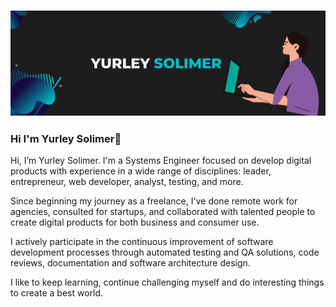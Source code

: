 ### ![Screenshot](banner.png)



### Hi I'm Yurley Solimer👋

Hi, I’m Yurley Solimer. I'm a Systems Engineer focused on develop digital products with experience in a wide range of disciplines: leader, entrepreneur, web developer, analyst, testing, and more.

Since beginning my journey as a freelance, I've done remote work for agencies, consulted for startups, and collaborated with talented people to create digital products for both business and consumer use.

I actively participate in the continuous improvement of software development processes through automated testing and QA solutions, code reviews, documentation and software architecture design.

I like to keep learning, continue challenging myself and do interesting things to create a best world.


<!--
**YurleySolimer/YurleySolimer** is a ✨ _special_ ✨ repository because its `README.md` (this file) appears on your GitHub profile.

## 📫 How to reach me:
yurley.solimer@gmail.com
yurleysolimer@wegrow.dev

-->
